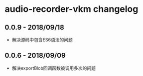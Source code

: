 audio-recorder-vkm changelog
========================

0.0.9 - 2018/09/18
------------------

- 解决源码中包含ES6语法的问题


0.0.6 - 2018/09/09
------------------

- 解决exportBlob回调函数被调用多次的问题

